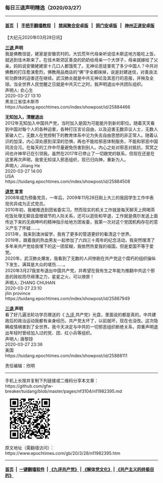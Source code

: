### 每日三退声明精选（2020/03/27）
------------------------

#### [首页](https://github.com/gfw-breaker/banned-news1/blob/master/README.md) &nbsp;&nbsp;|&nbsp;&nbsp; [手把手翻墙教程](https://github.com/gfw-breaker/guides/wiki) &nbsp;&nbsp;|&nbsp;&nbsp; [禁闻聚合安卓版](https://github.com/gfw-breaker/bn-android) &nbsp;&nbsp;|&nbsp;&nbsp; [网门安卓版](https://github.com/oGate2/oGate) &nbsp;&nbsp;|&nbsp;&nbsp; [神州正道安卓版](https://github.com/SzzdOgate/update) 



<div class="post_content" id="artbody" itemprop="articleBody">
 <!-- article content begin -->
 <p>
  【大纪元2020年03月28日讯】
 </p>
 <p>
  <strong>
   <a href="https://www.epochtimes.com/gb/tag/%E4%B8%89%E9%80%80.html">
    三退
   </a>
   声明
  </strong>
  <br/>
  我是佛教信徒，姥家是安徽农村的。大饥荒年代母亲听说佳木斯这地方能吃上饭，就逃到佳木斯来了。在佳木斯郊区善良的奶奶给母亲一个大饼子，母亲就嫁给了父亲。妈妈说安徽姥姥家十几口人都饿死了。无神论恶徒害死了多少中国人？中共对佛教的打压愈演愈烈，佛教用品商店的“佛”字全都抹掉，说是封建迷信，对善良法轮功群体的迫害还在继续。武汉肺炎就是中共无神论及其恶行的恶报，并殃及全球。当全世界人民觉醒之日就是中共灭亡之时。我声明退出中共团队组织。
  <br/>
  声明人: 俞心生
  <br/>
  2020-03-27 13:10
  <br/>
  黑龙江省佳木斯市
  <br/>
  https://tuidang.epochtimes.com/index/showpost/id/25884466
 </p>
 <p>
  <strong>
   无知加入，清醒退出
  </strong>
  <br/>
  2012年无知加入中国共产党，当时加入是因为可能能升到新的职位。随着天天看到中国对每个人的各种迫害，各种打压言论自由，以及迫害无数异议人士，无数人家破人亡，无数人在党控制下的教育体系中沦为失去自由思想的非正常人。随着认识的加深，内心深处感到深深的恐惧，再也不能给邪恶体制服务，不能和邪恶中国同流合污。在每天的工作中尽量避免伤害到别人。内心之处对邪恶对抵抗，冥冥之间也许神早已在引领我。虽然在2017年已停止了一切跟党的联系，但现在还是在这里再次声明，我曾无知误入邪恶组织，现已归向神，重新为人。
  <br/>
  声明人: Jiliang He
  <br/>
  2020-03-27 14:00
  <br/>
  USA
  <br/>
  https://tuidang.epochtimes.com/index/showpost/id/25884508
 </p>
 <p>
  <strong>
   <a href="https://www.epochtimes.com/gb/tag/%E9%80%80%E5%85%9A.html">
    退党
   </a>
   宣言
  </strong>
  <br/>
  2008年成为预备党员，一年后，2009年11月28日刚上大三的我因学生工作中表现优异成为正式党员。
  <br/>
  2010年初，我被推选到团省委实习。然而现实的机关工作就是每天聊天上网喝茶吃饭处理无聊且盘根错节的人际关系，还可以逛街和早退，工作就是偶尔发送上面传达下来的无病呻吟的精神指示给地方团省委，我第一次对这个党团机构存在的意义产生了怀疑……。
  <br/>
  2013年，我来到澳洲留学，我有了更多的管道更好的看清这个世界。
  <br/>
  2019年，跟着我的热血男友一起参加了六四三十周年的纪念活动，我突然理清了多年来共产党给我埋下的这一团浆糊，我依然热爱我的祖国，但是爱国不等于爱党。
  <br/>
  2020年，武汉肺炎爆发，我看到了无数的人间惨剧在共产党这个腐朽的组织操纵下发生，满耳是大众的嗟伤……。
  <br/>
  2020年3月27我宣布退出中国共产党，并希望在我有生之年能为推翻中共这个邪恶的政权而尽绵薄之力，星星之火，可以燎原！
  <br/>
  声明人: ZHANG CHUHAN
  <br/>
  2020-03-27 23:10
  <br/>
  jilin province
  <br/>
  https://tuidang.epochtimes.com/index/showpost/id/25887949
 </p>
 <p>
  <strong>
   <a href="https://www.epochtimes.com/gb/tag/%E4%B8%89%E9%80%80.html">
    三退
   </a>
   声明
  </strong>
  <br/>
  看了好几遍法轮功学员赠送的《
  <a href="https://www.epochtimes.com/gb/tag/%E4%B9%9D%E8%AF%84.html">
   九评
  </a>
  共产党》光盘，里面说的都是真的。中共建政后的政治运动我都有亲身经历。共产党太坏了，以前就坏，现在也没改。这次隐瞒疫情祸害到了全世界。我今天决定与中共的一切邪恶组织断绝关系，郑重声明退出年轻时曾经加入过的党、团、红小兵等组织。
  <br/>
  声明人: 唐黎琼
  <br/>
  2020-03-27 23:36
  <br/>
  美国
  <br/>
  https://tuidang.epochtimes.com/index/showpost/id/25888111
 </p>
 <p>
  责任编辑：欣明
 </p>
 <!-- article content end -->
 <div id="below_article_ad">
 </div>
</div>

<hr/>
手机上长按并复制下列链接或二维码分享本文章：<br/>
https://github.com/gfw-breaker/tuidang/blob/master/pages/nf3104/n11982395.md <br/>
<a href='https://github.com/gfw-breaker/tuidang/blob/master/pages/nf3104/n11982395.md'><img src='https://github.com/gfw-breaker/tuidang/blob/master/pages/nf3104/n11982395.md.png'/></a> <br/>
原文地址（需翻墙访问）：https://www.epochtimes.com/gb/20/3/28/n11982395.htm


------------------------
#### [首页](https://github.com/gfw-breaker/banned-news/blob/master/README.md) &nbsp;|&nbsp; [一键翻墙软件](https://github.com/gfw-breaker/nogfw/blob/master/README.md) &nbsp;| [《九评共产党》](https://github.com/gfw-breaker/9ping.md/blob/master/README.md#九评之一评共产党是什么) | [《解体党文化》](https://github.com/gfw-breaker/jtdwh.md/blob/master/README.md) | [《共产主义的终极目的》](https://github.com/gfw-breaker/gczydzjmd.md/blob/master/README.md)


<img src='http://gfw-breaker.win/tuidang/pages/nf3104/n11982395.md' width='0px' height='0px'/>